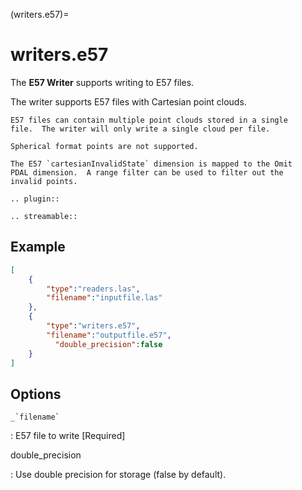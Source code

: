 (writers.e57)=

# writers.e57

The **E57 Writer** supports writing to E57 files.

The writer supports E57 files with Cartesian point clouds.

```{note}
E57 files can contain multiple point clouds stored in a single
file.  The writer will only write a single cloud per file.
```

```{note}
Spherical format points are not supported.
```

```{note}
The E57 `cartesianInvalidState` dimension is mapped to the Omit
PDAL dimension.  A range filter can be used to filter out the
invalid points.
```

```{eval-rst}
.. plugin::
```

```{eval-rst}
.. streamable::

```

## Example

```json
[
    {
        "type":"readers.las",
        "filename":"inputfile.las"
    },
    {
        "type":"writers.e57",
        "filename":"outputfile.e57",
          "double_precision":false
    }
]
```

## Options

`` _`filename` ``

: E57 file to write \[Required\]

double_precision

: Use double precision for storage (false by default).

```{include} writer_opts.md
```
